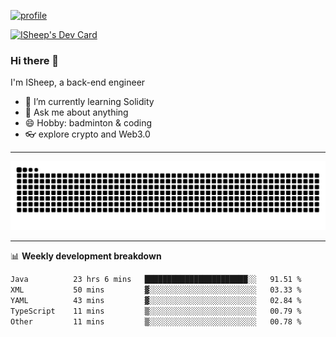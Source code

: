 [![profile](https://user-images.githubusercontent.com/54968314/208005045-e4b42f3b-833d-4242-bfcc-e764865553a2.svg)](https://www.calligrapher.ai/)

<a href="https://app.daily.dev/linziyang1106"><img src="https://api.daily.dev/devcards/v2/i4Spwx5Skx5FpTqWcwoit.png?r=kgx&type=wide" width="652" alt="ISheep's Dev Card"/></a>

### Hi there 🐏

I'm ISheep, a back-end engineer

- 🔭 I’m currently learning Solidity
- 💬 Ask me about anything
- 😄 Hobby: badminton & coding
- 👓 explore crypto and Web3.0

-------

![](https://raw.githubusercontent.com/ISheepp/ISheepp/output/github-contribution-grid-snake.svg)

-------

📊 **Weekly development breakdown**
<!--START_SECTION:waka-->

```txt
Java          23 hrs 6 mins   ███████████████████████░░   91.51 %
XML           50 mins         ▓░░░░░░░░░░░░░░░░░░░░░░░░   03.33 %
YAML          43 mins         ▓░░░░░░░░░░░░░░░░░░░░░░░░   02.84 %
TypeScript    11 mins         ▒░░░░░░░░░░░░░░░░░░░░░░░░   00.79 %
Other         11 mins         ▒░░░░░░░░░░░░░░░░░░░░░░░░   00.78 %
```

<!--END_SECTION:waka-->
